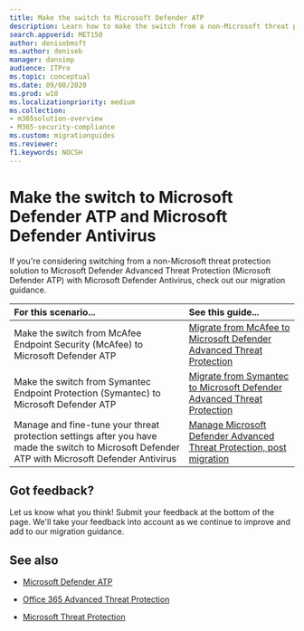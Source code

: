 ```yaml
---
title: Make the switch to Microsoft Defender ATP
description: Learn how to make the switch from a non-Microsoft threat protection solution to Microsoft Defender ATP
search.appverid: MET150    
author: denisebmsft
ms.author: deniseb
manager: dansimp
audience: ITPro
ms.topic: conceptual
ms.date: 09/08/2020 
ms.prod: w10
ms.localizationpriority: medium
ms.collection: 
- m365solution-overview
- M365-security-compliance
ms.custom: migrationguides
ms.reviewer: 
f1.keywords: NOCSH 
---
```


# Make the switch to Microsoft Defender ATP and Microsoft Defender Antivirus

If you're considering switching from a non-Microsoft threat protection solution to Microsoft Defender Advanced Threat Protection (Microsoft Defender ATP) with Microsoft Defender Antivirus, check out our migration guidance. 

|For this scenario...  |See this guide...  |
|:---------|:---------|
|Make the switch from McAfee Endpoint Security (McAfee) to Microsoft Defender ATP     |[Migrate from McAfee to Microsoft Defender Advanced Threat Protection](mcafee-to-microsoft-defender-migration.md)         |
|Make the switch from Symantec Endpoint Protection (Symantec) to Microsoft Defender ATP  |[Migrate from Symantec to Microsoft Defender Advanced Threat Protection](symantec-to-microsoft-defender-atp-migration.md)         |
|Manage and fine-tune your threat protection settings after you have made the switch to Microsoft Defender ATP with Microsoft Defender Antivirus    |[Manage Microsoft Defender Advanced Threat Protection, post migration](manage-atp-post-migration.md)         |


## Got feedback?

Let us know what you think! Submit your feedback at the bottom of the page. We'll take your feedback into account as we continue to improve and add to our migration guidance.

## See also

- [Microsoft Defender ATP](https://docs.microsoft.com/windows/security/threat-protection)

- [Office 365 Advanced Threat Protection](https://docs.microsoft.com/microsoft-365/security/office-365-security/office-365-atp?view=o365-worldwide)

- [Microsoft Threat Protection](https://docs.microsoft.com/microsoft-365/security/mtp/microsoft-threat-protection?view=o365-worldwide) 